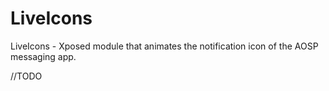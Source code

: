 LiveIcons
=========

LiveIcons - Xposed module that animates the notification icon of the AOSP messaging app.

//TODO

